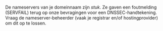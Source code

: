 De nameservers van je domeinnaam zijn *stuk*. Ze gaven een foutmelding (SERVFAIL) terug op onze bevragingen voor een DNSSEC-handtekening. Vraag de nameserver-beheerder (vaak je registrar en/of hostingprovider) om dit op te lossen.
